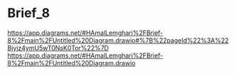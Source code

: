 # Brief_8

https://app.diagrams.net/#HAmalLemghari%2FBrief-8%2Fmain%2FUntitled%20Diagram.drawio#%7B%22pageId%22%3A%22Bjyjz4ymU5wT0NsK0Tor%22%7D
 https://app.diagrams.net/#HAmalLemghari%2FBrief-8%2Fmain%2FUntitled%20Diagram.drawio

